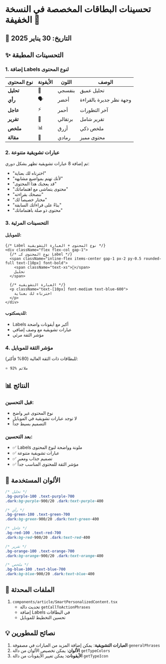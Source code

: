 # تحسينات البطاقات المخصصة في النسخة الخفيفة 🎨

## 📅 التاريخ: 30 يناير 2025

## ✨ التحسينات المطبقة

### 1. إضافة Labels لنوع المحتوى

<div align="center">

| نوع المحتوى | الأيقونة | اللون | الوصف |
|------------|----------|-------|-------|
| **تحليل** | 🧠 | بنفسجي | تحليل عميق |
| **رأي** | 🗣️ | أخضر | وجهة نظر جديرة بالقراءة |
| **عاجل** | ⚡ | أحمر | آخر التطورات |
| **تقرير** | 📰 | برتقالي | تقرير شامل |
| **ملخص** | 📊 | أزرق | ملخص ذكي |
| **مقالة** | 📄 | رمادي | محتوى مميز |

</div>

### 2. عبارات تشويقية متنوعة

تم إضافة 8 عبارات تشويقية تظهر بشكل دوري:
- "اخترناه لك بعناية"
- "لأنك تهتم بمواضيع مشابهة"
- "قد يعجبك هذا المحتوى"
- "محتوى يتماشى مع اهتماماتك"
- "ننصحك بقراءته"
- "مختار خصيصاً لك"
- "بناءً على قراءاتك السابقة"
- "محتوى ذو صلة باهتماماتك"

### 3. التحسينات المرئية

#### للموبايل:
```tsx
{/* Label نوع المحتوى + العبارة التشويقية */}
<div className="flex flex-col gap-1">
  {/* نوع المحتوى كـ Label */}
  <span className="inline-flex items-center gap-1 px-2 py-0.5 rounded-full text-[10px] font-bold">
    <span className="text-xs">🧠</span>
    تحليل
  </span>
  
  {/* العبارة التشويقية */}
  <p className="text-[10px] font-medium text-blue-600">
    اخترناه لك بعناية
  </p>
</div>
```

#### للديسكتوب:
- Labels أكبر مع أيقونات واضحة
- عبارات تشويقية مع وصف إضافي
- مؤشر الثقة مرئي

### 4. مؤشر الثقة للموبايل

للبطاقات ذات الثقة العالية (80% فأكثر):
```tsx
⭐ 92% ملائم
```

## 📊 النتائج

### قبل التحسين:
- نوع المحتوى غير واضح
- لا توجد عبارات تشويقية في الموبايل
- التصميم بسيط جداً

### بعد التحسين:
- ✅ Labels ملونة وواضحة لنوع المحتوى
- ✅ عبارات تشويقية متنوعة
- ✅ تصميم جذاب ومعبر
- ✅ مؤشر الثقة للمحتوى المناسب جداً

## 🎨 الألوان المستخدمة

```css
/* تحليل */
.bg-purple-100 .text-purple-700
.dark:bg-purple-900/20 .dark:text-purple-400

/* رأي */
.bg-green-100 .text-green-700
.dark:bg-green-900/20 .dark:text-green-400

/* عاجل */
.bg-red-100 .text-red-700
.dark:bg-red-900/20 .dark:text-red-400

/* تقرير */
.bg-orange-100 .text-orange-700
.dark:bg-orange-900/20 .dark:text-orange-400

/* ملخص */
.bg-blue-100 .text-blue-700
.dark:bg-blue-900/20 .dark:text-blue-400
```

## 📁 الملفات المحدثة

1. `components/article/SmartPersonalizedContent.tsx`
   - تحديث دالة `getCallToActionPhrases`
   - إضافة Labels في البطاقات
   - تحسين التخطيط للموبايل

## 💡 نصائح للمطورين

1. **العبارات التشويقية**: يمكن إضافة المزيد من العبارات في مصفوفة `generalPhrases`
2. **الألوان**: يمكن تخصيص الألوان من دالة `getTypeColors`
3. **الأيقونات**: يمكن تغيير الأيقونات من دالة `getTypeIcon` 